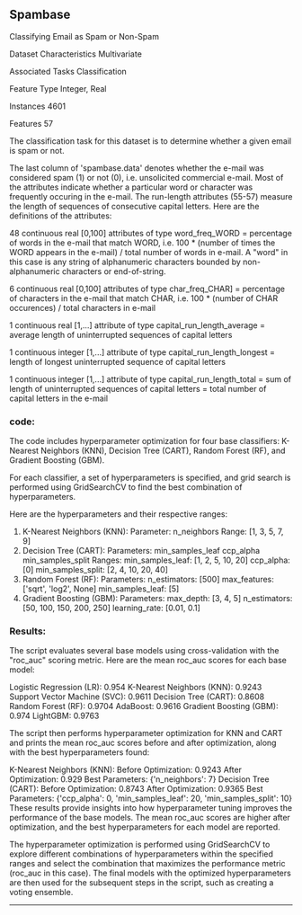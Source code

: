 ## Spambase
Classifying Email as Spam or Non-Spam

Dataset Characteristics
Multivariate

Associated Tasks
Classification

Feature Type
Integer, Real

Instances
4601

Features
57

The classification task for this dataset is to determine whether a given email is spam or not.



The last column of 'spambase.data' denotes whether the e-mail was considered spam (1) or not (0), i.e. unsolicited commercial e-mail.  Most of the attributes indicate whether a particular word or character was frequently occuring in the e-mail.  The run-length attributes (55-57) measure the length of sequences of consecutive capital letters. 
Here are the definitions of the attributes:

48 continuous real [0,100] attributes of type word_freq_WORD 
= percentage of words in the e-mail that match WORD, i.e. 100 * (number of times the WORD appears in the e-mail) / total number of words in e-mail.  A "word" in this case is any string of alphanumeric characters bounded by non-alphanumeric characters or end-of-string.

6 continuous real [0,100] attributes of type char_freq_CHAR] 
= percentage of characters in the e-mail that match CHAR, i.e. 100 * (number of CHAR occurences) / total characters in e-mail

1 continuous real [1,...] attribute of type capital_run_length_average 
= average length of uninterrupted sequences of capital letters

1 continuous integer [1,...] attribute of type capital_run_length_longest 
= length of longest uninterrupted sequence of capital letters

1 continuous integer [1,...] attribute of type capital_run_length_total 
= sum of length of uninterrupted sequences of capital letters 
= total number of capital letters in the e-mail

### code:

The code includes hyperparameter optimization for four base classifiers: K-Nearest Neighbors (KNN), Decision Tree (CART), Random Forest (RF), and Gradient Boosting (GBM).

For each classifier, a set of hyperparameters is specified, and grid search is performed using GridSearchCV to find the best combination of hyperparameters.

Here are the hyperparameters and their respective ranges:

1. K-Nearest Neighbors (KNN):
Parameter: n_neighbors
Range: [1, 3, 5, 7, 9]
2. Decision Tree (CART):
Parameters:
min_samples_leaf
ccp_alpha
min_samples_split
Ranges:
min_samples_leaf: [1, 2, 5, 10, 20]
ccp_alpha: [0]
min_samples_split: [2, 4, 10, 20, 40]
3. Random Forest (RF):
Parameters:
n_estimators: [500]
max_features: ['sqrt', 'log2', None]
min_samples_leaf: [5]
4. Gradient Boosting (GBM):
Parameters:
max_depth: [3, 4, 5]
n_estimators: [50, 100, 150, 200, 250]
learning_rate: [0.01, 0.1]
### Results:

The script evaluates several base models using cross-validation with the "roc_auc" scoring metric. Here are the mean roc_auc scores for each base model:

Logistic Regression (LR): 0.954
K-Nearest Neighbors (KNN): 0.9243
Support Vector Machine (SVC): 0.9611
Decision Tree (CART): 0.8608
Random Forest (RF): 0.9704
AdaBoost: 0.9616
Gradient Boosting (GBM): 0.974
LightGBM: 0.9763

The script then performs hyperparameter optimization for KNN and CART and prints the mean roc_auc scores before and after optimization, along with the best hyperparameters found:

K-Nearest Neighbors (KNN):
Before Optimization: 0.9243
After Optimization: 0.929
Best Parameters: {'n_neighbors': 7}
Decision Tree (CART):
Before Optimization: 0.8743
After Optimization: 0.9365
Best Parameters: {'ccp_alpha': 0, 'min_samples_leaf': 20, 'min_samples_split': 10}
These results provide insights into how hyperparameter tuning improves the performance of the base models. The mean roc_auc scores are higher after optimization, and the best hyperparameters for each model are reported.

The hyperparameter optimization is performed using GridSearchCV to explore different combinations of hyperparameters within the specified ranges and select the combination that maximizes the performance metric (roc_auc in this case). The final models with the optimized hyperparameters are then used for the subsequent steps in the script, such as creating a voting ensemble.

******************************************

